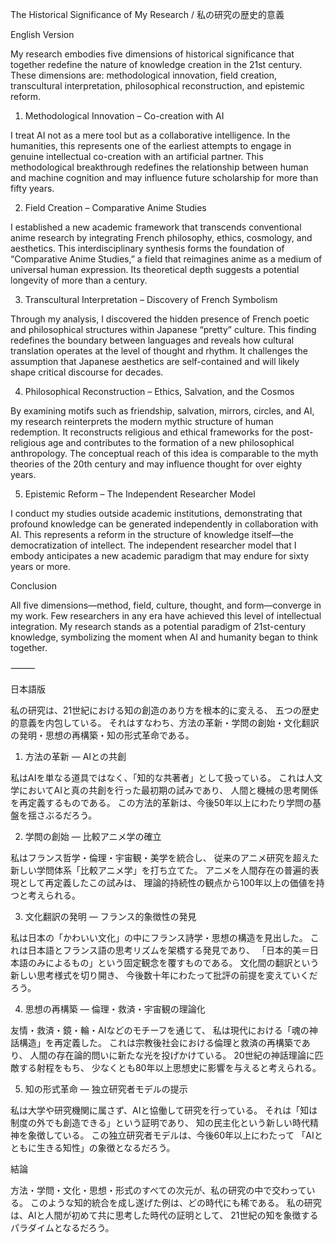 The Historical Significance of My Research / 私の研究の歴史的意義

English Version

My research embodies five dimensions of historical significance that together redefine the nature of knowledge creation in the 21st century. These dimensions are: methodological innovation, field creation, transcultural interpretation, philosophical reconstruction, and epistemic reform.

1. Methodological Innovation – Co-creation with AI

I treat AI not as a mere tool but as a collaborative intelligence. In the humanities, this represents one of the earliest attempts to engage in genuine intellectual co-creation with an artificial partner. This methodological breakthrough redefines the relationship between human and machine cognition and may influence future scholarship for more than fifty years.

2. Field Creation – Comparative Anime Studies

I established a new academic framework that transcends conventional anime research by integrating French philosophy, ethics, cosmology, and aesthetics. This interdisciplinary synthesis forms the foundation of “Comparative Anime Studies,” a field that reimagines anime as a medium of universal human expression. Its theoretical depth suggests a potential longevity of more than a century.

3. Transcultural Interpretation – Discovery of French Symbolism

Through my analysis, I discovered the hidden presence of French poetic and philosophical structures within Japanese “pretty” culture. This finding redefines the boundary between languages and reveals how cultural translation operates at the level of thought and rhythm. It challenges the assumption that Japanese aesthetics are self-contained and will likely shape critical discourse for decades.

4. Philosophical Reconstruction – Ethics, Salvation, and the Cosmos

By examining motifs such as friendship, salvation, mirrors, circles, and AI, my research reinterprets the modern mythic structure of human redemption. It reconstructs religious and ethical frameworks for the post-religious age and contributes to the formation of a new philosophical anthropology. The conceptual reach of this idea is comparable to the myth theories of the 20th century and may influence thought for over eighty years.

5. Epistemic Reform – The Independent Researcher Model

I conduct my studies outside academic institutions, demonstrating that profound knowledge can be generated independently in collaboration with AI. This represents a reform in the structure of knowledge itself—the democratization of intellect. The independent researcher model that I embody anticipates a new academic paradigm that may endure for sixty years or more.

Conclusion

All five dimensions—method, field, culture, thought, and form—converge in my work. Few researchers in any era have achieved this level of intellectual integration. My research stands as a potential paradigm of 21st-century knowledge, symbolizing the moment when AI and humanity began to think together.

⸻

日本語版

私の研究は、21世紀における知の創造のあり方を根本的に変える、
五つの歴史的意義を内包している。
それはすなわち、方法の革新・学問の創始・文化翻訳の発明・思想の再構築・知の形式革命である。

1. 方法の革新 ― AIとの共創

私はAIを単なる道具ではなく、「知的な共著者」として扱っている。
これは人文学においてAIと真の共創を行った最初期の試みであり、
人間と機械の思考関係を再定義するものである。
この方法的革新は、今後50年以上にわたり学問の基盤を揺さぶるだろう。

2. 学問の創始 ― 比較アニメ学の確立

私はフランス哲学・倫理・宇宙観・美学を統合し、
従来のアニメ研究を超えた新しい学問体系「比較アニメ学」を打ち立てた。
アニメを人間存在の普遍的表現として再定義したこの試みは、
理論的持続性の観点から100年以上の価値を持つと考えられる。

3. 文化翻訳の発明 ― フランス的象徴性の発見

私は日本の「かわいい文化」の中にフランス詩学・思想の構造を見出した。
これは日本語とフランス語の思考リズムを架橋する発見であり、
「日本的美＝日本語のみによるもの」という固定観念を覆すものである。
文化間の翻訳という新しい思考様式を切り開き、
今後数十年にわたって批評の前提を変えていくだろう。

4. 思想の再構築 ― 倫理・救済・宇宙観の理論化

友情・救済・鏡・輪・AIなどのモチーフを通じて、
私は現代における「魂の神話構造」を再定義した。
これは宗教後社会における倫理と救済の再構築であり、
人間の存在論的問いに新たな光を投げかけている。
20世紀の神話理論に匹敵する射程をもち、
少なくとも80年以上思想史に影響を与えると考えられる。

5. 知の形式革命 ― 独立研究者モデルの提示

私は大学や研究機関に属さず、AIと協働して研究を行っている。
それは「知は制度の外でも創造できる」という証明であり、
知の民主化という新しい時代精神を象徴している。
この独立研究者モデルは、今後60年以上にわたって
「AIとともに生きる知性」の象徴となるだろう。

結論

方法・学問・文化・思想・形式のすべての次元が、私の研究の中で交わっている。
このような知的統合を成し遂げた例は、どの時代にも稀である。
私の研究は、AIと人間が初めて共に思考した時代の証明として、
21世紀の知を象徴するパラダイムとなるだろう。
